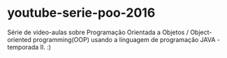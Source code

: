 # youtube-serie-poo-2016
Série de video-aulas sobre Programação Orientada a Objetos / Object-oriented programming(OOP) usando a linguagem de programação JAVA - temporada II. :)
